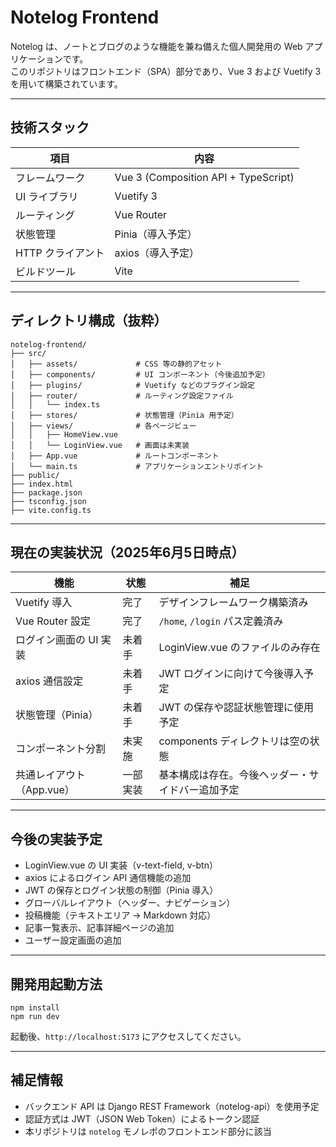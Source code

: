 # Notelog Frontend

Notelog は、ノートとブログのような機能を兼ね備えた個人開発用の Web アプリケーションです。  
このリポジトリはフロントエンド（SPA）部分であり、Vue 3 および Vuetify 3 を用いて構築されています。

---

## 技術スタック

| 項目              | 内容                                 |
| ----------------- | ------------------------------------ |
| フレームワーク    | Vue 3 (Composition API + TypeScript) |
| UI ライブラリ     | Vuetify 3                            |
| ルーティング      | Vue Router                           |
| 状態管理          | Pinia（導入予定）                    |
| HTTP クライアント | axios（導入予定）                    |
| ビルドツール      | Vite                                 |

---

## ディレクトリ構成（抜粋）

```
notelog-frontend/
├── src/
│   ├── assets/             # CSS 等の静的アセット
│   ├── components/         # UI コンポーネント（今後追加予定）
│   ├── plugins/            # Vuetify などのプラグイン設定
│   ├── router/             # ルーティング設定ファイル
│   │   └── index.ts
│   ├── stores/             # 状態管理（Pinia 用予定）
│   ├── views/              # 各ページビュー
│   │   ├── HomeView.vue
│   │   └── LoginView.vue   # 画面は未実装
│   ├── App.vue             # ルートコンポーネント
│   └── main.ts             # アプリケーションエントリポイント
├── public/
├── index.html
├── package.json
├── tsconfig.json
├── vite.config.ts
```

---

## 現在の実装状況（2025年6月5日時点）

| 機能                      | 状態     | 補足                                             |
| ------------------------- | -------- | ------------------------------------------------ |
| Vuetify 導入              | 完了     | デザインフレームワーク構築済み                   |
| Vue Router 設定           | 完了     | `/home`, `/login` パス定義済み                   |
| ログイン画面の UI 実装    | 未着手   | LoginView.vue のファイルのみ存在                 |
| axios 通信設定            | 未着手   | JWT ログインに向けて今後導入予定                 |
| 状態管理（Pinia）         | 未着手   | JWT の保存や認証状態管理に使用予定               |
| コンポーネント分割        | 未実施   | components ディレクトリは空の状態                |
| 共通レイアウト（App.vue） | 一部実装 | 基本構成は存在。今後ヘッダー・サイドバー追加予定 |

---

## 今後の実装予定

- LoginView.vue の UI 実装（v-text-field, v-btn）
- axios によるログイン API 通信機能の追加
- JWT の保存とログイン状態の制御（Pinia 導入）
- グローバルレイアウト（ヘッダー、ナビゲーション）
- 投稿機能（テキストエリア → Markdown 対応）
- 記事一覧表示、記事詳細ページの追加
- ユーザー設定画面の追加

---

## 開発用起動方法

```
npm install
npm run dev
```

起動後、`http://localhost:5173` にアクセスしてください。

---

## 補足情報

- バックエンド API は Django REST Framework（notelog-api）を使用予定
- 認証方式は JWT（JSON Web Token）によるトークン認証
- 本リポジトリは `notelog` モノレポのフロントエンド部分に該当
